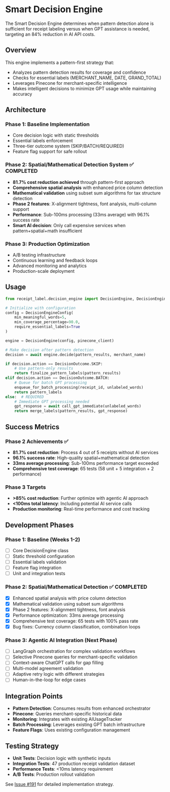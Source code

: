 # Smart Decision Engine

The Smart Decision Engine determines when pattern detection alone is sufficient for receipt labeling versus when GPT assistance is needed, targeting an 84% reduction in AI API costs.

## Overview

This engine implements a pattern-first strategy that:
- Analyzes pattern detection results for coverage and confidence
- Checks for essential labels (MERCHANT_NAME, DATE, GRAND_TOTAL)
- Leverages Pinecone for merchant-specific intelligence
- Makes intelligent decisions to minimize GPT usage while maintaining accuracy

## Architecture

### Phase 1: Baseline Implementation
- Core decision logic with static thresholds
- Essential labels enforcement
- Three-tier outcome system (SKIP/BATCH/REQUIRED)
- Feature flag support for safe rollout

### Phase 2: Spatial/Mathematical Detection System ✅ COMPLETED
- **81.7% cost reduction achieved** through pattern-first approach
- **Comprehensive spatial analysis** with enhanced price column detection
- **Mathematical validation** using subset sum algorithms for tax structure detection
- **Phase 2 features**: X-alignment tightness, font analysis, multi-column support
- **Performance**: Sub-100ms processing (33ms average) with 96.1% success rate
- **Smart AI decision**: Only call expensive services when pattern+spatial+math insufficient

### Phase 3: Production Optimization
- A/B testing infrastructure
- Continuous learning and feedback loops
- Advanced monitoring and analytics
- Production-scale deployment

## Usage

```python
from receipt_label.decision_engine import DecisionEngine, DecisionEngineConfig

# Initialize with configuration
config = DecisionEngineConfig(
    min_meaningful_words=5,
    min_coverage_percentage=90.0,
    require_essential_labels=True
)

engine = DecisionEngine(config, pinecone_client)

# Make decision after pattern detection
decision = await engine.decide(pattern_results, merchant_name)

if decision.action == DecisionOutcome.SKIP:
    # Use pattern-only results
    return finalize_pattern_labels(pattern_results)
elif decision.action == DecisionOutcome.BATCH:
    # Queue for batch GPT processing
    enqueue_for_batch_processing(receipt_id, unlabeled_words)
    return pattern_labels
else:  # REQUIRED
    # Immediate GPT processing needed
    gpt_response = await call_gpt_immediate(unlabeled_words)
    return merge_labels(pattern_results, gpt_response)
```

## Success Metrics

### Phase 2 Achievements ✅
- **81.7% cost reduction**: Process 4 out of 5 receipts without AI services
- **96.1% success rate**: High-quality spatial+mathematical detection
- **33ms average processing**: Sub-100ms performance target exceeded
- **Comprehensive test coverage**: 65 tests (58 unit + 5 integration + 2 performance)

### Phase 3 Targets
- **>85% cost reduction**: Further optimize with agentic AI approach
- **<100ms total latency**: Including potential AI service calls
- **Production monitoring**: Real-time performance and cost tracking

## Development Phases

### Phase 1: Baseline (Weeks 1-2)
- [ ] Core DecisionEngine class
- [ ] Static threshold configuration
- [ ] Essential labels validation
- [ ] Feature flag integration
- [ ] Unit and integration tests

### Phase 2: Spatial/Mathematical Detection ✅ COMPLETED
- [x] Enhanced spatial analysis with price column detection
- [x] Mathematical validation using subset sum algorithms
- [x] Phase 2 features: X-alignment tightness, font analysis
- [x] Performance optimization: 33ms average processing
- [x] Comprehensive test coverage: 65 tests with 100% pass rate
- [x] Bug fixes: Currency column classification, combination loops

### Phase 3: Agentic AI Integration (Next Phase)
- [ ] LangGraph orchestration for complex validation workflows
- [ ] Selective Pinecone queries for merchant-specific validation
- [ ] Context-aware ChatGPT calls for gap filling
- [ ] Multi-model agreement validation
- [ ] Adaptive retry logic with different strategies
- [ ] Human-in-the-loop for edge cases

## Integration Points

- **Pattern Detection**: Consumes results from enhanced orchestrator
- **Pinecone**: Queries merchant-specific historical data
- **Monitoring**: Integrates with existing AIUsageTracker
- **Batch Processing**: Leverages existing GPT batch infrastructure
- **Feature Flags**: Uses existing configuration management

## Testing Strategy

- **Unit Tests**: Decision logic with synthetic inputs
- **Integration Tests**: 47 production receipt validation dataset
- **Performance Tests**: <10ms latency requirement
- **A/B Tests**: Production rollout validation

See [Issue #191](https://github.com/tnorlund/Portfolio/issues/191) for detailed implementation strategy.